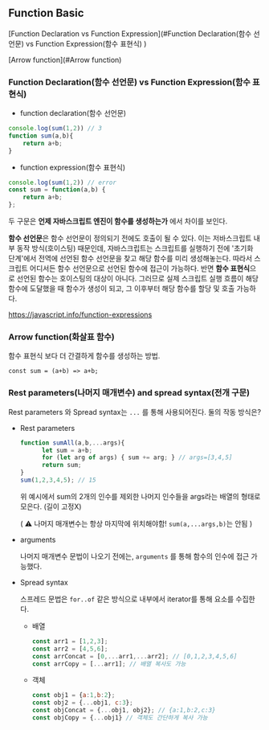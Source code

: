 ## Function Basic

[Function Declaration vs Function Expression](#Function Declaration(함수 선언문) vs Function Expression(함수 표현식) )

[Arrow function](#Arrow function)

### Function Declaration(함수 선언문) vs Function Expression(함수 표현식)

- function declaration(함수 선언문)

```javascript
console.log(sum(1,2)) // 3
function sum(a,b){
	return a+b;
}
```

- function expression(함수 표현식)

```javascript
console.log(sum(1,2)) // error
const sum = function(a,b) {
	return a+b;
};
```

두 구문은 **언제 자바스크립트 엔진이 함수를 생성하는가** 에서 차이를 보인다. 

**함수 선언문**은 함수 선언문이 정의되기 전에도 호출이 될 수 있다. 이는 저바스크립트 내부 동작 방식(호이스팅) 때문인데, 자바스크립트는 스크립트를 실행하기 전에 '초기화 단계'에서 전역에 선언된 함수 선언문을 찾고 해당 함수를 미리 생성해놓는다. 따라서 스크립트 어디서든 함수 선언문으로 선언된 함수에 접근이 가능하다. 
반면 **함수 표현식**으로 선언된 함수는 호이스팅의 대상이 아니다. 그러므로 실제 스크립트 실행 흐름이 해당 함수에 도달했을 때 함수가 생성이 되고, 그 이후부터 해당 함수를 할당 및 호출 가능하다. 

https://javascript.info/function-expressions

### Arrow function(화살표 함수)

함수 표현식 보다 더 간결하게 함수를 생성하는 방법.

```
const sum = (a+b) => a+b;
```

### Rest parameters(나머지 매개변수) and spread syntax(전개 구문)

Rest parameters 와 Spread syntax는 `...` 를 통해 사용되어진다. 둘의 작동 방식은?

- Rest parameters 

  ```javascript
  function sumAll(a,b,...args){
  		let sum = a+b;
  		for (let arg of args) { sum += arg; } // args=[3,4,5]
  		return sum;
  }
  sum(1,2,3,4,5); // 15
  ```

  위 예시에서 sum의 2개의 인수를 제외한 나머지 인수들을 args라는 배열의 형태로 모은다. (길이 고정X)

  ( ⚠️ 나머지 매개변수는 항상 마지막에 위치해야함! `sum(a,...args,b)`는 안됨 )

- arguments

  나머지 매개변수 문법이 나오기 전에는, `arguments` 를 통해 함수의 인수에 접근 가능했다. 

- Spread syntax

  스프레드 문법은 `for..of` 같은 방식으로 내부에서 iterator를 통해 요소를 수집한다. 

  - 배열 

    ```js
    const arr1 = [1,2,3];
    const arr2 = [4,5,6];
    const arrConcat = [0,...arr1,...arr2]; // [0,1,2,3,4,5,6]
    const arrCopy = [...arr1]; // 배열 복사도 가능
    ```

  - 객체

    ```js
    const obj1 = {a:1,b:2};
    const obj2 = {...obj1, c:3};
    const objConcat = {...obj1, obj2}; // {a:1,b:2,c:3}
    const objCopy = {...obj1} // 객체도 간단하게 복사 가능
    ```

    

